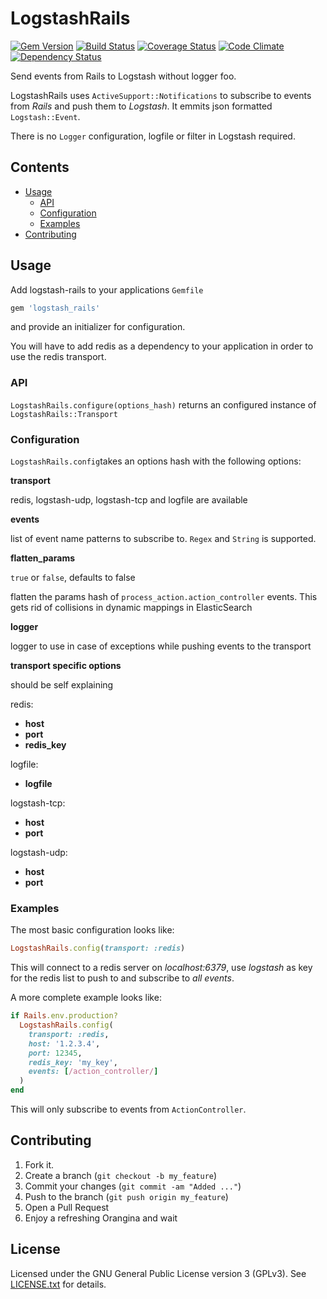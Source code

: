 # LogstashRails
[![Gem Version](https://badge.fury.io/rb/logstash_rails.png)](http://badge.fury.io/rb/logstash_rails)
[![Build Status](https://secure.travis-ci.org/cmertz/logstash_rails.png)](http://travis-ci.org/cmertz/logstash_rails)
[![Coverage Status](https://coveralls.io/repos/cmertz/logstash_rails/badge.png)](https://coveralls.io/r/cmertz/logstash_rails)
[![Code Climate](https://codeclimate.com/github/cmertz/logstash_rails.png)](https://codeclimate.com/github/cmertz/logstash_rails)
[![Dependency Status](https://gemnasium.com/cmertz/logstash_rails.png)](https://gemnasium.com/cmertz/logstash_rails)

Send events from Rails to Logstash without logger foo.

LogstashRails uses `ActiveSupport::Notifications` to subscribe to events from *Rails* and push them to *Logstash*.
It emmits json formatted `Logstash::Event`.

There is no `Logger` configuration, logfile or filter in Logstash required.

## Contents

* [Usage](#usage)
    * [API](#api)
    * [Configuration](#configuration)
    * [Examples](#examples)
* [Contributing](#contributing)


## Usage

Add logstash-rails to your applications `Gemfile`

```ruby
gem 'logstash_rails'
```

and provide an initializer for configuration.

You will have to add redis as a dependency to your application in order to use the redis transport.

### API

`LogstashRails.configure(options_hash)` returns an configured instance of `LogstashRails::Transport`


### Configuration

`LogstashRails.config`takes an options hash with the following options:

__transport__

  redis, logstash-udp, logstash-tcp and logfile are available

__events__

  list of event name patterns to subscribe to. `Regex` and `String` is
  supported.
  
__flatten_params__

  `true` or `false`, defaults to false
  
  flatten the params hash of `process_action.action_controller` events. This gets rid of collisions in dynamic mappings in ElasticSearch

__logger__

  logger to use in case of exceptions while pushing events to the transport
  
__transport specific options__

  should be self explaining

redis: 
  * __host__
  * __port__
  * __redis_key__

logfile:
  * __logfile__
  

logstash-tcp:
  * __host__
  * __port__
  

logstash-udp:
  * __host__
  * __port__


### Examples

The most basic configuration looks like:

```ruby
LogstashRails.config(transport: :redis)
```

This will connect to a redis server on _localhost:6379_, use _logstash_ as
key for the redis list to push to and subscribe to _all events_.

A more complete example looks like:

```ruby
if Rails.env.production?
  LogstashRails.config(
    transport: :redis,
    host: '1.2.3.4',
    port: 12345,
    redis_key: 'my_key',
    events: [/action_controller/]
  )
end
```

This will only subscribe to events from `ActionController`.


## Contributing

1. Fork it.
2. Create a branch (`git checkout -b my_feature`)
3. Commit your changes (`git commit -am "Added ..."`)
4. Push to the branch (`git push origin my_feature`)
5. Open a Pull Request
6. Enjoy a refreshing Orangina and wait

## License

Licensed under the GNU General Public License version 3 (GPLv3). See [LICENSE.txt](/LICENSE.txt) for details.
